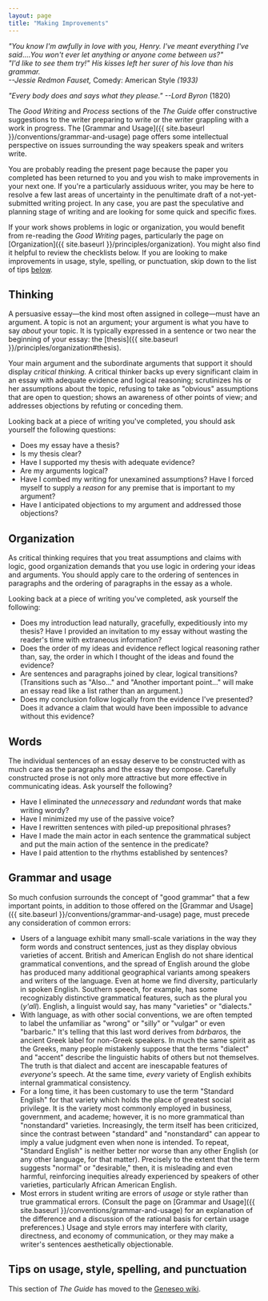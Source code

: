 ```yaml
---
layout: page
title: "Making Improvements"
---
```


*"You know I'm awfully in love with you, Henry. I've meant everything I've said*.&hellip;*You won't ever let anything or anyone come between us?"*  
*"I'd like to see them try!"*
*His kisses left her surer of his love than his grammar.*  
*--Jessie Redmon Fauset,* Comedy: American Style *(1933)*

*"Every body does and says what they please."*
*--Lord Byron* (1820)

The *Good Writing* and *Process* sections of the *The Guide* offer constructive suggestions to the writer preparing to write or the writer grappling with a work in progress. The [Grammar and Usage]({{ site.baseurl }}/conventions/grammar-and-usage) page offers some intellectual perspective on issues surrounding the way speakers speak and writers write.

You are probably reading the present page because the paper you completed has been returned to you and you wish to make improvements in your next one. If you're a particularly assiduous writer, you may be here to resolve a few last areas of uncertainty in the penultimate draft of a not-yet-submitted writing project. In any case, you are past the speculative and planning stage of writing and are looking for some quick and specific fixes.

If your work shows problems in logic or organization, you would benefit from re-reading the *Good Writing* pages, particularly the page on [Organization]({{ site.baseurl }}/principles/organization). You might also find it helpful to review the checklists below. If you are looking to make improvements in usage, style, spelling, or punctuation, skip down to the list of tips [below](#errorlist).

## Thinking

A persuasive essay&mdash;the kind most often assigned in college&mdash;must have an argument. A topic is not an argument; your argument is what you have to say *about* your topic. It is typically expressed in a sentence or two near the beginning of your essay: the [thesis]({{ site.baseurl }}/principles/organization#thesis).

Your main argument and the subordinate arguments that support it should display *critical thinking.* A critical thinker backs up every significant claim in an essay with adequate evidence and logical reasoning; scrutinizes his or her assumptions about the topic, refusing to take as "obvious" assumptions that are open to question; shows an awareness of other points of view; and addresses objections by refuting or conceding them.

Looking back at a piece of writing you've completed, you should ask yourself the following questions:

-   Does my essay have a thesis?
-   Is my thesis clear?
-   Have I supported my thesis with adequate evidence?
-   Are my arguments logical?
-   Have I combed my writing for unexamined assumptions? Have I forced myself to supply a *reason* for any premise that is important to my argument?
-   Have I anticipated objections to my argument and addressed those objections?

## Organization

As critical thinking requires that you treat assumptions and claims with logic, good organization demands that you use logic in ordering your ideas and arguments. You should apply care to the ordering of sentences in paragraphs and the ordering of paragraphs in the essay as a whole.

Looking back at a piece of writing you've completed, ask yourself the following:

-   Does my introduction lead naturally, gracefully, expeditiously into my thesis? Have I provided an invitation to my essay without wasting the reader's time with extraneous information?
-   Does the order of my ideas and evidence reflect logical reasoning rather than, say, the order in which I thought of the ideas and found the evidence?
-   Are sentences and paragraphs joined by clear, logical transitions? (Transitions such as "Also..." and "Another important point..." will make an essay read like a list rather than an argument.)
-   Does my conclusion follow logically from the evidence I've presented? Does it advance a claim that would have been impossible to advance without this evidence?

## Words

The individual sentences of an essay deserve to be constructed with as much care as the paragraphs and the essay they compose. Carefully constructed prose is not only more attractive but more effective in communicating ideas. Ask yourself the following?

-   Have I eliminated the *unnecessary* and *redundant* words that make writing wordy?
-   Have I minimized my use of the passive voice?
-   Have I rewritten sentences with piled-up prepositional phrases?
-   Have I made the main actor in each sentence the grammatical subject and put the main action of the sentence in the predicate?
-   Have I paid attention to the rhythms established by sentences?

## Grammar and usage

So much confusion surrounds the concept of "good grammar" that a few important points, in addition to those offered on the [Grammar and Usage]({{ site.baseurl }}/conventions/grammar-and-usage) page, must precede any consideration of common errors:

-   Users of a language exhibit many small-scale variations in the way they form words and construct sentences, just as they display obvious varieties of accent. British and American English do not share identical grammatical conventions, and the spread of English around the globe has produced many additional geographical variants among speakers and writers of the language. Even at home we find diversity, particularly in spoken English. Southern speech, for example, has some recognizably distinctive grammatical features, such as the plural you (*y'all*). English, a linguist would say, has many "varieties" or "dialects."
-   With language, as with other social conventions, we are often tempted to label the unfamiliar as "wrong" or "silly" or "vulgar" or even "barbaric." It's telling that this last word derives from *bárbaros,* the ancient Greek label for non-Greek speakers. In much the same spirit as the Greeks, many people mistakenly suppose that the terms "dialect" and "accent" describe the linguistic habits of others but not themselves. The truth is that dialect and accent are inescapable features of *everyone's* speech. At the same time, *every* variety of English exhibits internal grammatical consistency.
-   For a long time, it has been customary to use the term "Standard English" for that variety which holds the place of greatest social privilege. It is the variety most commonly employed in business, government, and academe; however, it is no more grammatical than "nonstandard" varieties. Increasingly, the term itself has been criticized, since the contrast between "standard" and "nonstandard" can appear to imply a value judgment even when none is intended. To repeat, "Standard English" is neither better nor worse than any other English (or any other language, for that matter). Precisely to the extent that the term suggests "normal" or "desirable," then, it is misleading and even harmful, reinforcing inequities already experienced by speakers of other varieties, particularly African American English.    
-   Most errors in student writing are errors of *usage* or style rather than true grammatical errors. (Consult the page on [Grammar and Usage]({{ site.baseurl }}/conventions/grammar-and-usage) for an explanation of the difference and a discussion of the rational basis for certain usage preferences.) Usage and style errors may interfere with clarity, directness, and economy of communication, or they may make a writer's sentences aesthetically objectionable.

<span id="errorlist"></span>

## Tips on usage, style, spelling, and punctuation

This section of *The Guide* has moved to the [Geneseo wiki](http://wiki.geneseo.edu/x/AgC6Ag).

